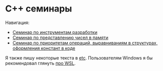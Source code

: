 # C++ семинары

Навигация:
- [Семинар по инструментам разработки](sem01-02)
- [Семинар по представлению чисел в памяти](sem03-04)
- [Семинар по приоритетам операций, выравниваниям в структурах, оформления констант в коде](sem03-04)

Я также пишу некоторые текста в [etc](etc). Пользователям Windows я бы рекомендовал глянуть [про WSL](etc/wsl.md).
